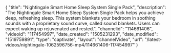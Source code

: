 {
    "title": "Nightingale Smart Home Sleep System Single Pack",
    "description": "The Nightingale Smart Home Sleep System Single Pack helps you achieve deep, refreshing sleep. This system blankets your bedroom in soothing sounds with a proprietary sound curve, called sound blankets. Users can expect waking up rejuvenated and rested.",
    "channelid": "114661406",
    "videoid": "117454997",
    "date_created": "1505231293",
    "date_modified": "1519759891",
    "type": "captivate",
    "layout": "channelVideo",
    "url": "\/latest-videos\/nightingale-1062596756-mp4\/114661406-117454997"
}